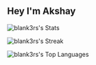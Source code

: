 ## Hey I'm Akshay

![blank3rs's Stats](https://github-readme-stats.vercel.app/api?username=blank3rs&theme=tokyonight&show_icons=true&hide_border=true&count_private=true)

![blank3rs's Streak](https://github-readme-streak-stats.herokuapp.com/?user=blank3rs&theme=tokyonight&hide_border=true)

![blank3rs's Top Languages](https://github-readme-stats.vercel.app/api/top-langs/?username=blank3rs&theme=tokyonight&show_icons=true&hide_border=true&layout=compact)
